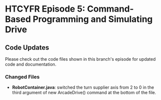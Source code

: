 # HTCYFR Episode 5: Command-Based Programming and Simulating Drive

## Code Updates

Please check out the code files shown in this branch's episode for updated code and documentation.

### Changed Files

- **RobotContainer.java**: switched the turn supplier axis from 2 to 0 in the third argument of new ArcadeDrive() command at the bottom of the file.
